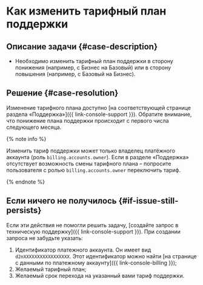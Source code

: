 # Как изменить тарифный план поддержки


## Описание задачи {#case-description}

* Необходимо изменить тарифный план поддержки в сторону понижения (например, с Бизнес на Базовый) или в сторону повышения (например, с Базовый на Бизнес).

## Решение {#case-resolution}

Изменение тарифного плана доступно [на соответствующей странице раздела «Поддержка»]({{ link-console-support }}).
Обратите внимание, что понижение плана поддержки происходит с первого числа следующего месяца.

{% note info %}

Изменить тариф поддержки может только владелец платёжного аккаунта (роль `billing.accounts.owner`).
Если в разделе «Поддержка» отсутствует возможность смены тарифного плана – попросите пользователя с ролью `billing.accounts.owner` переключить тариф.

{% endnote %}

## Если ничего не получилось {#if-issue-still-persists}

Если эти действия не помогли решить задачу, [создайте запрос в техническую поддержку]({{ link-console-support }}).
При создании запроса не забудьте указать:

1. Идентификатор платежного аккаунта.
Он имеет вид `d2nXXXXXXXXXXXXXXXXX`. Этот идентификатор можно найти [на странице с данными по платежному аккаунту]({{ link-console-billing }});
2. Желаемый тарифный план;
3. Желаемый срок перехода на указанный вами тариф поддержки.

